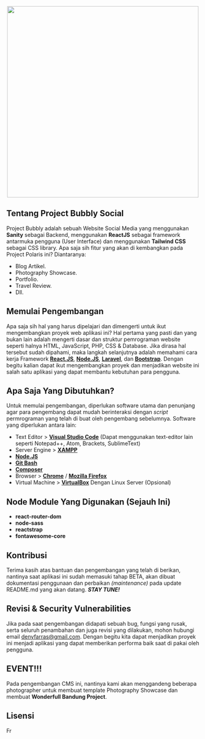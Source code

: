 <p align="center"><img src="https://res.cloudinary.com/angzai/image/upload/v1648220230/Bubbly-bg_njw19f.png" width="500"></p>

## Tentang Project Bubbly Social

Project Bubbly adalah sebuah Website Social Media yang menggunakan **Sanity** sebagai Backend, menggunakan **ReactJS** sebagai framework antarmuka pengguna (User Interface) dan menggunakan **Tailwind CSS** sebagai CSS library. Apa saja sih fitur yang akan di kembangkan pada Project Polaris ini? Diantaranya:

- Blog Artikel.
- Photography Showcase.
- Portfolio.
- Travel Review.
- Dll.

## Memulai Pengembangan

Apa saja sih hal yang harus dipelajari dan dimengerti untuk ikut mengembangkan proyek web aplikasi ini?
Hal pertama yang pasti dan yang bukan lain adalah mengerti dasar dan struktur pemrograman website seperti halnya HTML, JavaScript, PHP, CSS & Database. Jika dirasa hal tersebut sudah dipahami, maka langkah selanjutnya adalah memahami cara kerja Framework **[React.JS](https://reactjs.org/docs/getting-started.html)**, **[Node.JS](https://nodejs.org/en/docs/)**, **[Laravel](https://laravel.com/docs/7.x)**, dan **[Bootstrap](https://getbootstrap.com/docs/4.4/getting-started/introduction/)**. Dengan begitu kalian dapat ikut mengembangkan proyek dan menjadikan website ini salah satu aplikasi yang dapat membantu kebutuhan para pengguna.

## Apa Saja Yang Dibutuhkan?

Untuk memulai pengembangan, diperlukan software utama dan penunjang agar para pengembang dapat mudah berinteraksi dengan _script_ permrograman yang telah di buat oleh pengembang sebelumnya. Software yang diperlukan antara lain:

- Text Editor > **[Visual Studio Code](https://code.visualstudio.com/)** (Dapat menggunakan text-editor lain seperti Notepad++, Atom, Brackets, SublimeText)
- Server Engine > **[XAMPP](https://www.apachefriends.org/)**
- **[Node.JS](https://nodejs.org/en/download/)**
- **[Git Bash](https://git-scm.com/downloads)**
- **[Composer](https://getcomposer.org/)**
- Browser > **[Chrome](https://www.google.com/chrome/)** / **[Mozilla Firefox](https://www.mozilla.org/en-US/firefox/)**
- Virtual Machine > **[VirtualBox](https://www.virtualbox.org/wiki/Downloads)** Dengan Linux Server (Opsional)

## Node Module Yang Digunakan (Sejauh Ini)

- **react-router-dom**
- **node-sass**
- **reactstrap**
- **fontawesome-core**

## Kontribusi

Terima kasih atas bantuan dan pengembangan yang telah di berikan, nantinya saat aplikasi ini sudah memasuki tahap BETA, akan dibuat dokumentasi penggunaan dan perbaikan _(maintenance)_ pada update README.md yang akan datang. _**STAY TUNE!**_

## Revisi & Security Vulnerabilities

Jika pada saat pengembangan didapati sebuah bug, fungsi yang rusak, serta seluruh penambahan dan juga revisi yang dilakukan, mohon hubungi email [denyfarras@gmail.com](mailto:denyfarras@gmail.com). Dengan begitu kita dapat menjadikan proyek ini menjadi aplikasi yang dapat memberikan performa baik saat di pakai oleh pengguna.

## EVENT!!!

Pada pengembangan CMS ini, nantinya kami akan menggandeng beberapa photographer untuk membuat template
Photography Showcase dan membuat **Wonderfull Bandung Project**.

## Lisensi

Fr
